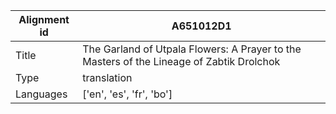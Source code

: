 |Alignment id | A651012D1
| --- | --- 
|Title | The Garland of Utpala Flowers: A Prayer to the Masters of the Lineage of Zabtik Drolchok 
|Type | translation
|Languages | ['en', 'es', 'fr', 'bo']